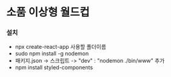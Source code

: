 # 소품 이상형 월드컵

### 설치
- npx create-react-app 사용할 폴더이름
- sudo npm install -g nodemon 
- 패키지.json -> 스크립트 -> "dev" : "nodemon ./bin/www" 추가
- npm install styled-components
